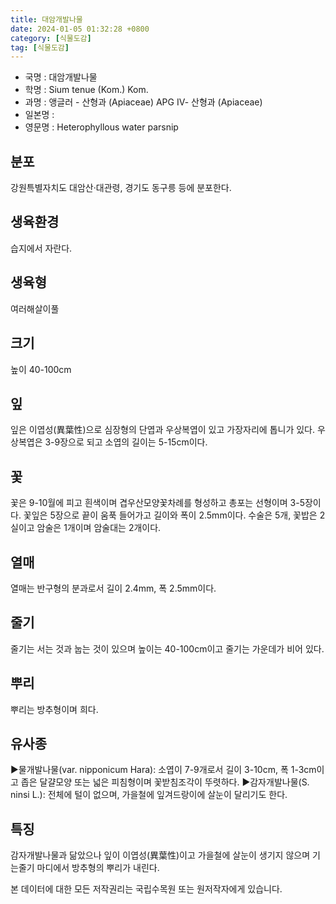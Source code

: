 ```yaml
---
title: 대암개발나물
date: 2024-01-05 01:32:28 +0800
category: [식물도감]
tag: [식물도감]
---
```




- 국명 : 대암개발나물
- 학명 : Sium tenue (Kom.) Kom.
- 과명 : 앵글러 - 산형과 (Apiaceae) APG Ⅳ- 산형과 (Apiaceae)
- 일본명 : 
- 영문명 : Heterophyllous water parsnip


## 분포
강원특별자치도 대암산·대관령, 경기도 동구릉 등에 분포한다.
## 생육환경
습지에서 자란다.
## 생육형
여러해살이풀
## 크기
높이 40-100cm
## 잎
잎은 이엽성(異葉性)으로 심장형의 단엽과 우상복엽이 있고 가장자리에 톱니가 있다. 우상복엽은 3-9장으로 되고 소엽의 길이는 5-15cm이다.
## 꽃
꽃은 9-10월에 피고 흰색이며 겹우산모양꽃차례를 형성하고 총포는 선형이며 3-5장이다. 꽃잎은 5장으로 끝이 움푹 들어가고 길이와 폭이 2.5mm이다. 수술은 5개, 꽃밥은 2실이고 암술은 1개이며 암술대는 2개이다.
## 열매
열매는 반구형의 분과로서 길이 2.4mm, 폭 2.5mm이다.
## 줄기
줄기는 서는 것과 눕는 것이 있으며 높이는 40-100cm이고 줄기는 가운데가 비어 있다.
## 뿌리
뿌리는 방추형이며 희다.
## 유사종
▶물개발나물(var. nipponicum Hara): 소엽이 7-9개로서 길이 3-10cm, 폭 1-3cm이고 좁은 달걀모양 또는 넓은 피침형이며 꽃받침조각이 뚜렷하다.▶감자개발나물(S. ninsi L.): 전체에 털이 없으며, 가을철에 잎겨드랑이에 살눈이 달리기도 한다.
## 특징
감자개발나물과 닮았으나 잎이 이엽성(異葉性)이고 가을철에 살눈이 생기지 않으며 기는줄기 마디에서 방추형의 뿌리가 내린다.






본 데이터에 대한 모든 저작권리는 국립수목원 또는 원저작자에게 있습니다.
